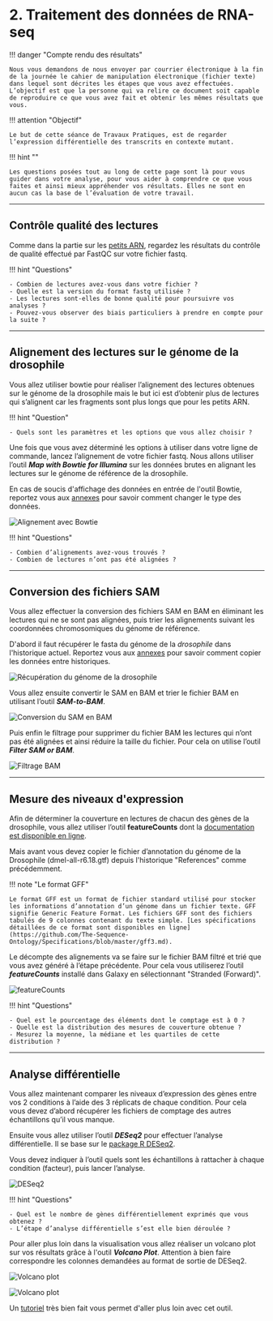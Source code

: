 # 2. Traitement des données de RNA-seq

!!! danger "Compte rendu des résultats"

	Nous vous demandons de nous envoyer par courrier électronique à la fin de la journée le cahier de manipulation électronique (fichier texte) dans lequel sont décrites les étapes que vous avez effectuées. L’objectif est que la personne qui va relire ce document soit capable de reproduire ce que vous avez fait et obtenir les mêmes résultats que vous.

!!! attention "Objectif"

	Le but de cette séance de Travaux Pratiques, est de regarder l’expression différentielle des transcrits en contexte mutant.

!!! hint ""

	Les questions posées tout au long de cette page sont là pour vous guider dans votre analyse, pour vous aider à comprendre ce que vous faites et ainsi mieux appréhender vos résultats. Elles ne sont en aucun cas la base de l’évaluation de votre travail.


--------------------------------------------------------------------------------
## Contrôle qualité des lectures

Comme dans la partie sur les [petits ARN](./srna.md), regardez les résultats du contrôle de qualité effectué par FastQC sur votre fichier fastq.

!!! hint "Questions"

	- Combien de lectures avez-vous dans votre fichier ?
	- Quelle est la version du format fastq utilisée ?
	- Les lectures sont-elles de bonne qualité pour poursuivre vos analyses ?
	- Pouvez-vous observer des biais particuliers à prendre en compte pour la suite ?


--------------------------------------------------------------------------------
## Alignement des lectures sur le génome de la drosophile

Vous allez utiliser bowtie pour réaliser l’alignement des lectures obtenues sur le génome de la drosophile mais le but ici est d’obtenir plus de lectures qui s’alignent car les fragments sont plus longs que pour les petits ARN.

!!! hint "Question"

	- Quels sont les paramètres et les options que vous allez choisir ?

Une fois que vous avez déterminé les options à utiliser dans votre ligne de commande, lancez l’alignement de votre fichier fastq. Nous allons utiliser l’outil ***Map with Bowtie for Illumina*** sur les données brutes en alignant les lectures sur le génome de référence de la drosophile.

En cas de soucis d'affichage des données en entrée de l'outil Bowtie, reportez vous aux [annexes](./annexes.md) pour savoir comment changer le type des données.

![Alignement avec Bowtie](img/rna/bowtie.png "Alignement avec Bowtie")

!!! hint "Questions"

	- Combien d’alignements avez-vous trouvés ?
	- Combien de lectures n’ont pas été alignées ?


--------------------------------------------------------------------------------
## Conversion des fichiers SAM

Vous allez effectuer la conversion des fichiers SAM en BAM en éliminant les lectures qui ne se sont pas alignées, puis trier les alignements suivant les coordonnées chromosomiques du génome de référence.

D'abord il faut récupérer le fasta du génome de la *drosophile* dans l'historique actuel. Reportez vous aux [annexes](./annexes.md) pour savoir comment copier les données entre historiques.

![Récupération du génome de la drosophile](img/rna/copy_genome.png "Récupération du génome de la drosophile")

Vous allez ensuite convertir le SAM en BAM et trier le fichier BAM en utilisant l’outil ***SAM-to-BAM***.

![Conversion du SAM en BAM](img/rna/sam-to-bam.png "Conversion du SAM en BAM")

<!---
Puis enfin le filtrage pour supprimer du fichier BAM les lectures qui n’ont pas été alignées et ainsi réduire la taille du fichier. Pour cela on utilise l’outil ***FilterSamReads***.

![Filtrage BAM](img/rna/filter_bam.png "Filtrage BAM")
-->

Puis enfin le filtrage pour supprimer du fichier BAM les lectures qui n’ont pas été alignées et ainsi réduire la taille du fichier. Pour cela on utilise l’outil ***Filter SAM or BAM***.

![Filtrage BAM](img/rna/filter_bam2.png "Filtrage BAM")


--------------------------------------------------------------------------------
## Mesure des niveaux d'expression

Afin de déterminer la couverture en lectures de chacun des gènes de la drosophile, vous allez utiliser l’outil **featureCounts** dont la [documentation est disponible en ligne](https://www.rdocumentation.org/packages/Rsubread/versions/1.22.2/topics/featureCounts).

Mais avant vous devez copier le fichier d’annotation du génome de la Drosophile (dmel-all-r6.18.gtf) depuis l'historique "References" comme précédemment.

!!! note "Le format GFF"

	Le format GFF est un format de fichier standard utilisé pour stocker les informations d’annotation d’un génome dans un fichier texte. GFF signifie Generic Feature Format. Les fichiers GFF sont des fichiers tabulés de 9 colonnes contenant du texte simple. [Les spécifications détaillées de ce format sont disponibles en ligne](https://github.com/The-Sequence-Ontology/Specifications/blob/master/gff3.md).

Le décompte des alignements va se faire sur le fichier BAM filtré et trié que vous avez généré à l’étape précédente. Pour cela vous utiliserez l’outil ***featureCounts*** installé dans Galaxy en sélectionnant "Stranded (Forward)". 

![featureCounts](img/rna/featurecounts.png "featureCounts")

!!! hint "Questions"

	- Quel est le pourcentage des éléments dont le comptage est à 0 ?
	- Quelle est la distribution des mesures de couverture obtenue ?
	- Mesurez la moyenne, la médiane et les quartiles de cette distribution ?


--------------------------------------------------------------------------------
## Analyse différentielle

Vous allez maintenant comparer les niveaux d’expression des gènes entre vos 2 conditions à l’aide des 3 réplicats de chaque condition. Pour cela vous devez d’abord récupérer les fichiers de comptage des autres échantillons qu’il vous manque.

Ensuite vous allez utiliser l’outil ***DESeq2*** pour effectuer l’analyse différentielle. Il se base sur le [package R DESeq2](http://bioconductor.org/packages/release/bioc/html/DESeq2.html).

Vous devez indiquer à l’outil quels sont les échantillons à rattacher à chaque condition (facteur), puis lancer l’analyse.

![DESeq2](img/rna/deseq2.png "DESeq2")

!!! hint "Questions"

	- Quel est le nombre de gènes différentiellement exprimés que vous obtenez ?
	- L’étape d’analyse différentielle s’est elle bien déroulée ?

Pour aller plus loin dans la visualisation vous allez réaliser un volcano plot sur vos résultats grâce à l'outil ***Volcano Plot***.
Attention à bien faire correspondre les colonnes demandées au format de sortie de DESeq2.

![Volcano plot](img/rna/volcano_plot.png "Volcano plot")

![Volcano plot](img/rna/volcano_result.png "Volcano result")

Un [tutoriel](https://training.galaxyproject.org/training-material/topics/transcriptomics/tutorials/rna-seq-viz-with-volcanoplot/tutorial.html) très bien fait vous permet d'aller plus loin avec cet outil.
